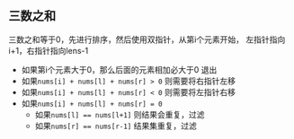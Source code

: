 ## 三数之和

三数之和等于0，先进行排序，然后使用双指针，从第i个元素开始， 左指针指向i+1，右指针指向lens-1
- 如果第i个元素大于0，那么后面的元素相加必大于0 退出
- 如果`nums[i] + nums[l] + nums[r] > 0` 则需要将右指针左移
- 如果`nums[i] + nums[l] + nums[r] < 0` 则需要将左指针右移
- 如果`nums[i] + nums[l] + nums[r] = 0` 
    - 如果`nums[l] == nums[l+1]` 则结果会重复，过滤
    - 如果`nums[r] == nums[r-1]` 结果集重复，过滤
